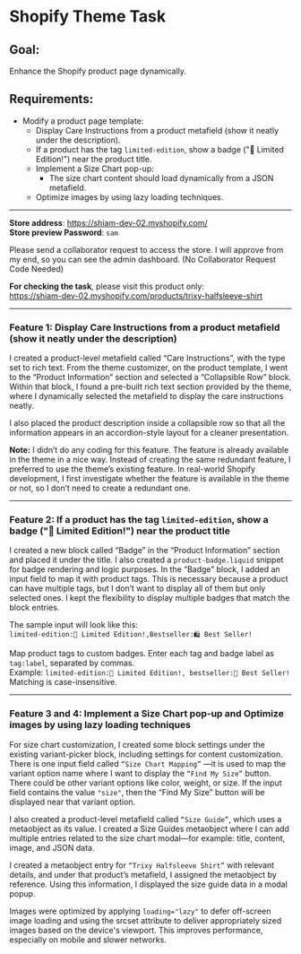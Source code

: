 # Shopify Theme Task

## Goal:
Enhance the Shopify product page dynamically.

## Requirements:
- Modify a product page template:
  - Display Care Instructions from a product metafield (show it neatly under the description).
  - If a product has the tag `limited-edition`, show a badge ("🌟 Limited Edition!") near the product title.
  - Implement a Size Chart pop-up:
    - The size chart content should load dynamically from a JSON metafield.
  - Optimize images by using lazy loading techniques.

---

**Store address**: https://shiam-dev-02.myshopify.com/  
**Store preview Password**: `sam`

Please send a collaborator request to access the store. I will approve from my end, so you can see the admin dashboard. (No Collaborator Request Code Needed)

**For checking the task**, please visit this product only:  
https://shiam-dev-02.myshopify.com/products/trixy-halfsleeve-shirt

---

### Feature 1: Display Care Instructions from a product metafield (show it neatly under the description)

I created a product-level metafield called “Care Instructions”, with the type set to rich text. From the theme customizer, on the product template, I went to the “Product Information” section and selected a “Collapsible Row” block. Within that block, I found a pre-built rich text section provided by the theme, where I dynamically selected the metafield to display the care instructions neatly.

I also placed the product description inside a collapsible row so that all the information appears in an accordion-style layout for a cleaner presentation.

**Note:** I didn’t do any coding for this feature. The feature is already available in the theme in a nice way. Instead of creating the same redundant feature, I preferred to use the theme’s existing feature. In real-world Shopify development, I first investigate whether the feature is available in the theme or not, so I don’t need to create a redundant one.

---

### Feature 2: If a product has the tag `limited-edition`, show a badge ("🌟 Limited Edition!") near the product title

I created a new block called “Badge” in the “Product Information” section and placed it under the title. I also created a `product-badge.liquid` snippet for badge rendering and logic purposes. In the “Badge” block, I added an input field to map it with product tags. This is necessary because a product can have multiple tags, but I don’t want to display all of them but only selected ones. I kept the flexibility to display multiple badges that match the block entries.

The sample input will look like this:  
`limited-edition:🌟 Limited Edition!,Bestseller:🛍️ Best Seller!`

Map product tags to custom badges. Enter each tag and badge label as `tag:label`, separated by commas.  
Example: `limited-edition:🌟 Limited Edition!, bestseller:🛒 Best Seller!`  
Matching is case-insensitive.

---

### Feature 3 and 4: Implement a Size Chart pop-up and Optimize images by using lazy loading techniques

For size chart customization, I created some block settings under the existing variant-picker block, including settings for content customization. There is one input field called `“Size Chart Mapping”` —it is used to map the variant option name where I want to display the `“Find My Size”` button. There could be other variant options like color, weight, or size. If the input field contains the value `"size"`, then the “Find My Size” button will be displayed near that variant option.

I also created a product-level metafield called `“Size Guide”`, which uses a metaobject as its value. I created a Size Guides metaobject where I can add multiple entries related to the size chart modal—for example: title, content, image, and JSON data.

I created a metaobject entry for `“Trixy Halfsleeve Shirt”` with relevant details, and under that product’s metafield, I assigned the metaobject by reference. Using this information, I displayed the size guide data in a modal popup.

Images were optimized by applying `loading="lazy"` to defer off-screen image loading and using the srcset attribute to deliver appropriately sized images based on the device's viewport. This improves performance, especially on mobile and slower networks.